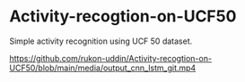 # Activity-recogtion-on-UCF50
Simple activity recognition using UCF 50 dataset.

https://github.com/rukon-uddin/Activity-recogtion-on-UCF50/blob/main/media/output_cnn_lstm_git.mp4
